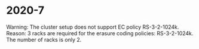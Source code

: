 # 2020-7
Warning: The cluster setup does not support EC policy RS-3-2-1024k. Reason: 3 racks are required for the erasure coding policies: RS-3-2-1024k. The number of racks is only 2.

